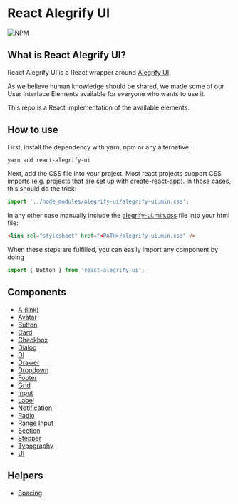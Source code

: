 # React Alegrify UI

[![NPM](https://nodei.co/npm/react-alegrify-ui.png)](https://npmjs.org/package/react-alegrify-ui)

## What is React Alegrify UI?

React Alegrify UI is a React wrapper around [Alegrify UI](https://dejakob.com/alegrify-ui).

As we believe human knowledge should be shared, we made some of our User Interface Elements available 
for everyone who wants to use it.

This repo is a React implementation of the available elements.

## How to use

First, install the dependency with yarn, npm or any alternative:

```bash
yarn add react-alegrify-ui
```

Next, add the CSS file into your project.
Most react projects support CSS imports (e.g. projects that are set up with create-react-app).
In those cases, this should do the trick:

```js
import '../node_modules/alegrify-ui/alegrify-ui.min.css';
```

In any other case manually include the [alegrify-ui.min.css](https://raw.githubusercontent.com/dejakob/alegrify-ui/master/alegrify-ui.min.css) file into your html file:

```html
<link rel="stylesheet" href="<PATH>/alegrify-ui.min.css" />
```

When these steps are fulfilled, you can easily import any component by doing

```js
import { Button } from 'react-alegrify-ui';
```

## Components

* [A (link)](https://dejakob.com/react-alegrify-ui/docs-build/a.html)
* [Avatar](https://dejakob.com/react-alegrify-ui/docs-build/avatar.html)
* [Button](https://dejakob.com/react-alegrify-ui/docs-build/button.html)
* [Card](https://dejakob.com/react-alegrify-ui/docs-build/card.html)
* [Checkbox](https://dejakob.com/react-alegrify-ui/docs-build/checkbox.html)
* [Dialog](https://dejakob.com/react-alegrify-ui/docs-build/dialog.html)
* [Dl](https://dejakob.com/react-alegrify-ui/docs-build/dl.html)
* [Drawer](https://dejakob.com/react-alegrify-ui/docs-build/drawer.html)
* [Dropdown](https://dejakob.com/react-alegrify-ui/docs-build/dropdown.html)
* [Footer](https://dejakob.com/react-alegrify-ui/docs-build/footer.html)
* [Grid](https://dejakob.com/react-alegrify-ui/docs-build/grid.html)
* [Input](https://dejakob.com/react-alegrify-ui/docs-build/input.html)
* [Label](https://dejakob.com/react-alegrify-ui/docs-build/label.html)
* [Notification](https://dejakob.com/react-alegrify-ui/docs-build/notification.html)
* [Radio](https://dejakob.com/react-alegrify-ui/docs-build/radio.html)
* [Range Input](https://dejakob.com/react-alegrify-ui/docs-build/range-input.html)
* [Section](https://dejakob.com/react-alegrify-ui/docs-build/section.html)
* [Stepper](https://dejakob.com/react-alegrify-ui/docs-build/stepper.html)
* [Typography](https://dejakob.com/react-alegrify-ui/docs-build/typography.html)
* [Ul](https://dejakob.com/react-alegrify-ui/docs-build/ul.html)

## Helpers

* [Spacing](https://dejakob.com/react-alegrify-ui/docs-build/spacing.html)
